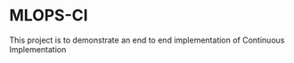 # MLOPS-CI
This project is to demonstrate an end to end implementation of Continuous Implementation
